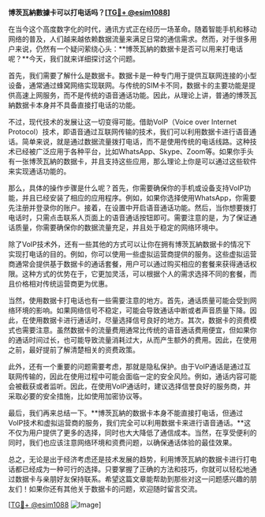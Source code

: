 **博茨瓦納數據卡可以打电话吗？[[TG💪+ @esim1088](https://t.me/s/esim1088)]**

在当今这个高度数字化的时代，通讯方式正在经历一场革命。随着智能手机和移动网络的普及，人们越来越依赖数据流量来满足日常的通信需求。然而，对于很多用户来说，仍然有一个疑问萦绕心头：**博茨瓦納的数据卡是否可以用来打电话呢？**今天，我们就来详细探讨这个问题。

首先，我们需要了解什么是数据卡。数据卡是一种专门用于提供互联网连接的小型设备，通常通过蜂窝网络实现联网。与传统的SIM卡不同，数据卡的主要功能是提供高速上网服务，而不是传统的语音通话功能。因此，从理论上讲，普通的博茨瓦納数据卡本身并不具备直接打电话的功能。

不过，现代技术的发展让这一切变得可能。借助VoIP（Voice over Internet Protocol）技术，即语音通过互联网传输的技术，我们可以利用数据卡进行语音通话。简单来说，就是通过数据流量拨打电话，而不是使用传统的电话线路。这种技术已经被广泛应用于各种平台，比如WhatsApp、Skype、Zoom等。如果你手头有一张博茨瓦納的数据卡，并且支持这些应用，那么理论上你是可以通过这些软件来实现通话功能的。

那么，具体的操作步骤是什么呢？首先，你需要确保你的手机或设备支持VoIP功能，并且已经安装了相应的应用程序。例如，如果你选择使用WhatsApp，你需要先注册并登录你的账户。接着，在设置中开启语音通话功能。然后，当你想要拨打电话时，只需点击联系人页面上的语音通话按钮即可。需要注意的是，为了保证通话质量，你需要确保你的数据流量充足，并且处于稳定的网络环境中。

除了VoIP技术外，还有一些其他的方式可以让你在拥有博茨瓦納数据卡的情况下实现打电话的目的。例如，你可以使用一些虚拟运营商提供的服务。这些虚拟运营商通常会提供基于数据卡的通话套餐，用户可以通过购买相应的套餐来获得通话权限。这种方式的优势在于，它更加灵活，可以根据个人的需求选择不同的套餐，而且价格相对传统运营商更为优惠。

当然，使用数据卡打电话也有一些需要注意的地方。首先，通话质量可能会受到网络环境的影响。如果网络信号不稳定，可能会导致通话中断或者声音质量下降。因此，在使用数据卡进行通话时，尽量选择信号良好的地方。其次，数据卡的资费模式也需要注意。虽然数据卡的流量费用通常比传统的语音通话费用便宜，但如果你的通话时间过长，也可能导致流量消耗过大，从而产生额外的费用。因此，在使用之前，最好提前了解清楚相关的资费政策。

此外，还有一个重要的问题需要考虑，那就是隐私保护。由于VoIP通话是通过互联网传输的，因此在使用过程中可能会面临一定的安全风险。例如，通话内容可能会被截获或者监听。因此，在使用VoIP通话时，建议选择信誉良好的服务商，并采取必要的安全措施，比如使用加密协议等。

最后，我们再来总结一下。**博茨瓦納的数据卡本身不能直接打电话，但通过VoIP技术和虚拟运营商的服务，我们完全可以利用数据卡来进行语音通话。**这不仅为用户提供了更多的选择，同时也大大降低了通信成本。当然，在享受便利的同时，我们也应该注意网络环境和资费问题，以确保通话体验的最佳效果。

总之，无论是出于经济考虑还是技术发展的趋势，利用博茨瓦納的数据卡进行打电话都已经成为一种可行的选择。只要掌握了正确的方法和技巧，你就可以轻松地通过数据卡与亲朋好友保持联系。希望这篇文章能帮助到那些对这一问题感兴趣的朋友们！如果你还有其他关于数据卡的问题，欢迎随时留言交流。

[[TG💪+ @esim1088](https://t.me/s/esim1088) ![Image](https://i.postimg.cc/4NQfJmqS/Snipaste-2025-05-13-00-14-12.png)]
